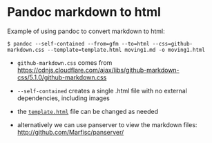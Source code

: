 # Pandoc markdown to html

Example of using pandoc to convert markdown to html:

    $ pandoc --self-contained --from=gfm --to=html --css=github-markdown.css --template=template.html moving1.md -o moving1.html

- `github-markdown.css` comes from <https://cdnjs.cloudflare.com/ajax/libs/github-markdown-css/5.1.0/github-markdown.css>

- `--self-contained` creates a single .html file with no external dependencies, including images

- the [`template.html`][EL01] file can be changed as needed

- alternatively we can use panserver to view the markdown files: <http://github.com/Marfisc/panserver/>


<!-- EXTERNAL LINKS -->

[EL01]: https://github.com/efurlanm/movingforth/tree/main/pandoc

